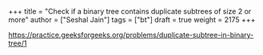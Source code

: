 +++
title = "Check if a binary tree contains duplicate subtrees of size 2 or more"
author = ["Seshal Jain"]
tags = ["bt"]
draft = true
weight = 2175
+++

<https://practice.geeksforgeeks.org/problems/duplicate-subtree-in-binary-tree/1>
